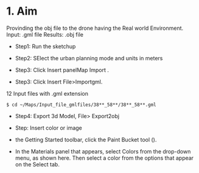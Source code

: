 # 1. Aim
Provinding the obj file to the drone having the Real world Environment.
Input: .gml file
Results: .obj file

* Step1: Run the sketchup 

* Step2: SElect the urban planning mode and units in meters

* Step3: Click Insert  panelMap Import .

* Step3: Click Insert File>Importgml.

12 Input files  with .gml extension 
```
$ cd ~/Maps/Input_file_gmlfiles/38**_58**/38**_58**.gml
```
*  Step4: Export 3d Model, File> Export2obj

* Step: Insert color or image 

* the Getting Started toolbar, click the Paint Bucket tool ().
 
* In the Materials panel that appears, select Colors from the drop-down menu, as shown here. Then select a color from the options that appear on the Select tab.
